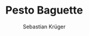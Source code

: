 ---
title: Pesto Baguette
author: Sebastian Krüger
category: Baguette
layout: recipe
ingredients:
    - Baguette verschweisst, oder von der Theke
    - Pesto Ricotta e Noci
    - Salami, z.B. Chorizo, Rindersalami, Salami Piccante
    - Käse, z.B. Gouda, Butterkäse, Cheddar, Feta
    - Oliven und oder Pepperonis
    - Remoulade zum Toppen
---